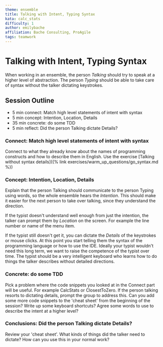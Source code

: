 ```yaml
---
theme: ensemble
title: Talking with Intent, Typing Syntax
kata: calc_stats
difficulty: 1
author: emilybache
affiliation: Bache Consulting, ProAgile
tags: teamwork
---
```


# Talking with Intent, Typing Syntax

When working in an ensemble, the person _Talking_ should try to speak at a higher level of abstraction. The person _Typing_ should be able to take care of syntax without the talker dictating keystrokes.

## Session Outline
 
* 5 min connect: Match high level statements of intent with syntax
* 5 min concept: Intention, Location, Details
* 35 min concrete: do some TDD
* 5 min reflect: Did the person Talking dictate Details?

### Connect: Match high level statements of intent with syntax

Connect to what they already know about the names of programming constructs and how to describe them in English. Use the exercise [Talking without syntax details]({% link exercises/warm_up_questions/go_syntax.md %})

### Concept: Intention, Location, Details
Explain that the person Talking should communicate to the person Typing using words, so the whole ensemble hears the _Intention_. This should make it easier for the next person to take over talking, since they understand the direction.

If the typist doesn't understand well enough from just the intention, the talker can prompt them by _Location_ on the screen. For example the line number or name of the menu item.

If the typist still doesn't get it, you can dictate the _Details_ of the keystrokes or mouse clicks. At this point you start telling them the syntax of the programming language or how to use the IDE. Ideally your typist wouldn't need this long term, we want to raise the competence of the typist over time. The typist should be a very intelligent keyboard who learns how to do things the talker describes without detailed directions.

### Concrete: do some TDD
Pick a problem where the code snippets you looked at in the Connect part will be useful. For example CalcStats or ClosestToZero. If the person talking resorts to dictating details, prompt the group to address this. Can you add some more code snippets to the 'cheat sheet' from the beginning of the session? Write up some keyboard shortcuts? Agree some words to use to describe the intent at a higher level?

### Conclusions: Did the person Talking dictate Details? 
Review your 'cheat sheet'. What kinds of things did the talker need to dictate? How can you use this in your normal work?

